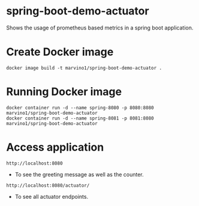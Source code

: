 # spring-boot-demo-actuator
Shows the usage of prometheus based metrics in a spring boot application.

# Create Docker image
```
docker image build -t marvino1/spring-boot-demo-actuator .
```

# Running Docker image
```
docker container run -d --name spring-8080 -p 8080:8080 marvino1/spring-boot-demo-actuator
docker container run -d --name spring-8081 -p 8081:8080 marvino1/spring-boot-demo-actuator
```
# Access application
```
http://localhost:8080
```
* To see the greeting message as well as the counter.

```
http://localhost:8080/actuator/
```
* To see all actuator endpoints. 

